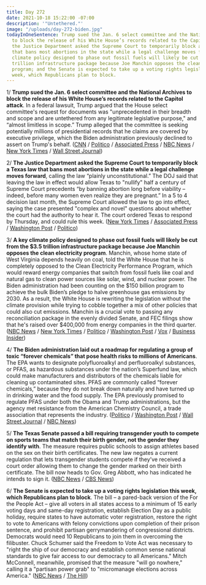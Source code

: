 ```yaml
---
title: Day 272
date: 2021-10-18 15:22:00 -07:00
description: '"Untethered."'
image: "/uploads/day-272-biden.jpg"
todayInOneSentence: Trump sued the Jan. 6 select committee and the National Archives
  to block the release of his White House’s records related to the Capitol attack;
  the Justice Department asked the Supreme Court to temporarily block a Texas law
  that bans most abortions in the state while a legal challenge moves forward; a key
  climate policy designed to phase out fossil fuels will likely be cut from the $3.5
  trillion infrastructure package because Joe Manchin opposes the clean electricity
  program; and the Senate is expected to take up a voting rights legislation this
  week, which Republicans plan to block.
---
```


1/ **Trump sued the Jan. 6 select committee and the National Archives to block the release of his White House’s records related to the Capitol attack**. In a federal lawsuit, Trump argued that the House select committee's request for documents was "unprecedented in their breadth and scope and are untethered from any legitimate legislative purpose," and “almost limitless in scope.” Trump alleged that the committee is seeking potentially millions of presidential records that he claims are covered by executive privilege, which the Biden administration previously declined to assert on Trump's behalf. ([CNN](https://www.cnn.com/2021/10/18/politics/trump-white-house-records/index.html) / [Politico](https://www.politico.com/news/2021/10/18/trump-sues-jan-6-committee-national-archives-516209) / [Associated Press](https://apnews.com/article/donald-trump-joe-biden-lawsuits-734dc2a47d3875cc844456073e93cedc) / [NBC News](https://www.nbcnews.com/politics/donald-trump/trump-sues-jan-6-committee-national-archives-seeking-block-handover-n1281795) / [New York Times](https://www.nytimes.com/2021/10/18/us/politics/trump-lawsuit-capitol-riot.html) / [Wall Street Journal](https://www.wsj.com/articles/donald-trump-sues-to-prevent-records-from-being-disclosed-to-jan-6-committee-11634593713?mod=hp_lead_pos7))

2/ **The Justice Department asked the Supreme Court to temporarily block a Texas law that bans most abortions in the state while a legal challenge moves forward**, calling the law “plainly unconstitutional.” The DOJ said that leaving the law in effect would allow Texas to "nullify" half a century of Supreme Court precedents “by banning abortion long before viability – indeed, before many women even realize they are pregnant.” In a 5 to 4 decision last month, the Supreme Court allowed the law to go into effect, saying the case presented "complex and novel" questions about whether the court had the authority to hear it. The court ordered Texas to respond by Thursday, and could rule this week. ([New York Times](https://www.nytimes.com/2021/10/18/us/politics/texas-abortion-law-supreme-court.html) / [Associated Press](https://apnews.com/article/supreme-court-texas-abortion-law-9f5def42cfba170accfb8aa31ffdc0e0) / [Washington Post](https://www.washingtonpost.com/politics/courts_law/texas-abortion-law-supreme-court/2021/10/18/dee8a894-301e-11ec-9241-aad8e48f01ff_story.html) / [Politico](https://www.politico.com/news/2021/10/18/supreme-court-texas-abortion-ban-biden-administration-516192))

3/ **A key climate policy designed to phase out fossil fuels will likely be cut from the $3.5 trillion infrastructure package because Joe Manchin opposes the clean electricity program**. Manchin, whose home state of West Virginia depends heavily on coal, told the White House that he is completely opposed to the Clean Electricity Performance Program, which would reward energy companies that switch from fossil fuels like coal and natural gas to clean power sources like solar, wind, and nuclear power. The Biden administration had been counting on the $150 billion program to achieve the bulk Biden’s pledge to halve greenhouse gas emissions by 2030. As a result, the White House is rewriting the legislation without the climate provision while trying to cobble together a mix of other policies that could also cut emissions. Manchin is a crucial vote to passing any reconciliation package in the evenly divided Senate, and FEC filings show that he's raised over $400,000 from energy companies in the third quarter. ([NBC News](https://www.nbcnews.com/politics/politics-news/clean-energy-program-likely-be-dropped-because-manchin-s-objections-n1281698) / [New York Times](https://www.nytimes.com/2021/10/15/climate/biden-clean-energy-manchin.html) / [Politico](https://www.politico.com/news/2021/10/14/coal-gas-plants-climate-funds-515988) / [Washington Post](https://www.washingtonpost.com/business/2021/10/16/white-house-climate-manchin/) / [Vox](https://www.vox.com/2021/10/16/22729648/manchin-climate-change-reconciliation-clean-electricity-program) / [Business Insider](https://www.businessinsider.com/manchin-accepted-500000-from-energy-companies-and-gop-donors-2021-10))

4/ **The Biden administration laid out a roadmap for regulating a group of toxic “forever chemicals” that pose health risks to millions of Americans**. The EPA wants to designate polyfluoroalkyl and perfluoroalkyl substances, or PFAS, as hazardous substances under the nation’s Superfund law, which could make manufacturers and distributors of the chemicals liable for cleaning up contaminated sites. PFAS are commonly called “forever chemicals,” because they do not break down naturally and have turned up in drinking water and the food supply. The EPA previously promised to regulate PFAS under both the Obama and Trump administrations, but the agency met resistance from the American Chemistry Council, a trade association that represents the industry. ([Politico](https://www.politico.com/news/2021/10/18/biden-pfas-chemical-industry-516179) / [Washington Post](https://www.washingtonpost.com/climate-environment/2021/10/18/epa-regulate-forever-chemicals-pfas/) / [Wall Street Journal](https://www.wsj.com/articles/biden-administration-seeks-to-accelerate-cleanup-of-toxic-forever-chemicals-11634565600?mod=politics_lead_pos6) / [NBC News](https://www.nbcnews.com/politics/politics-news/can-epa-get-rid-toxic-forever-chemicals-n1281707))

5/ **The Texas Senate passed a bill requiring transgender youth to compete on sports teams that match their birth gender, not the gender they identify with**. The measure requires public schools to assign athletes based on the sex on their birth certificates. The new law negates a current regulation that lets transgender students compete if they’ve received a court order allowing them to change the gender marked on their birth certificate. The bill now heads to Gov. Greg Abbott, who has indicated he intends to sign it. ([NBC News](https://www.nbcnews.com/nbc-out/out-politics-and-policy/texas-bill-banning-transgender-students-school-sports-heads-governors-rcna3203) / [CBS News](https://www.cbsnews.com/news/texas-senate-bill-transgender-sports-senate/))

6/ **The Senate is expected to take up a voting rights legislation this week, which Republicans plan to block**. The bill – a pared-back version of the For the People Act – give all voters in all states access to a minimum of 15 early voting days and same-day registration, establish Election Day as a public holiday, require states to have automatic voter registration, restore the right to vote to Americans with felony convictions upon completion of their prison sentence, and prohibit partisan gerrymandering of congressional districts. Democrats would need 10 Republicans to join them in overcoming the filibuster. Chuck Schumer said the Freedom to Vote Act was necessary to "right the ship of our democracy and establish common sense national standards to give fair access to our democracy to all Americans." Mitch McConnell, meanwhile, promised that the measure "will go nowhere," calling it a "partisan power grab" to "micromanage elections across America." ([NBC News](https://www.nbcnews.com/politics/congress/senate-vote-sweeping-voting-rights-bill-republicans-promise-filibuster-n1281651) / [The Hill](https://thehill.com/homenews/senate/576747-senate-to-vote-next-week-on-freedom-to-vote-act))